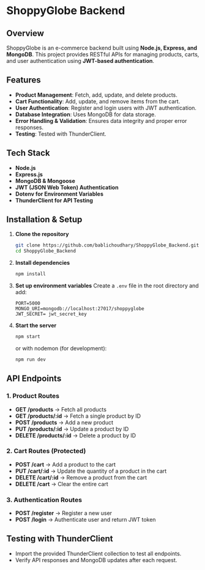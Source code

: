 # ShoppyGlobe Backend

## Overview

ShoppyGlobe is an e-commerce backend built using **Node.js, Express, and MongoDB**. This project provides RESTful APIs for managing products, carts, and user authentication using **JWT-based authentication**.

## Features

- **Product Management**: Fetch, add, update, and delete products.
- **Cart Functionality**: Add, update, and remove items from the cart.
- **User Authentication**: Register and login users with JWT authentication.
- **Database Integration**: Uses MongoDB for data storage.
- **Error Handling & Validation**: Ensures data integrity and proper error responses.
- **Testing**: Tested with ThunderClient.

## Tech Stack

- **Node.js**
- **Express.js**
- **MongoDB & Mongoose**
- **JWT (JSON Web Token) Authentication**
- **Dotenv for Environment Variables**
- **ThunderClient for API Testing**

## Installation & Setup

1. **Clone the repository**

   ```sh
   git clone https://github.com/bablichoudhary/ShoppyGlobe_Backend.git
   cd ShoppyGlobe_Backend
   ```

2. **Install dependencies**

   ```sh
   npm install
   ```

3. **Set up environment variables**
   Create a `.env` file in the root directory and add:

   ```env
   PORT=5000
   MONGO_URI=mongodb://localhost:27017/shoppyglobe
   JWT_SECRET= jwt_secret_key
   ```

4. **Start the server**
   ```sh
   npm start
   ```
   or with nodemon (for development):
   ```sh
   npm run dev
   ```

## API Endpoints

### 1. Product Routes

- **GET /products** → Fetch all products
- **GET /products/:id** → Fetch a single product by ID
- **POST /products** → Add a new product
- **PUT /products/:id** → Update a product by ID
- **DELETE /products/:id** → Delete a product by ID

### 2. Cart Routes (Protected)

- **POST /cart** → Add a product to the cart
- **PUT /cart/:id** → Update the quantity of a product in the cart
- **DELETE /cart/:id** → Remove a product from the cart
- **DELETE /cart** → Clear the entire cart

### 3. Authentication Routes

- **POST /register** → Register a new user
- **POST /login** → Authenticate user and return JWT token

## Testing with ThunderClient

- Import the provided ThunderClient collection to test all endpoints.
- Verify API responses and MongoDB updates after each request.
